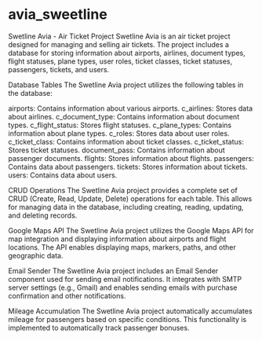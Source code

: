 # avia_sweetline
Swetline Avia - Air Ticket Project
Swetline Avia is an air ticket project designed for managing and selling air tickets.
The project includes a database for storing information about airports, airlines, document types,
flight statuses, plane types, user roles, ticket classes, ticket statuses, passengers, tickets, and users.

Database Tables
The Swetline Avia project utilizes the following tables in the database:

airports: Contains information about various airports.
c_airlines: Stores data about airlines.
c_document_type: Contains information about document types.
c_flight_status: Stores flight statuses.
c_plane_types: Contains information about plane types.
c_roles: Stores data about user roles.
c_ticket_class: Contains information about ticket classes.
c_ticket_status: Stores ticket statuses.
document_pass: Contains information about passenger documents.
flights: Stores information about flights.
passengers: Contains data about passengers.
tickets: Stores information about tickets.
users: Contains data about users.

CRUD Operations
The Swetline Avia project provides a complete set of CRUD (Create, Read, Update, Delete) operations for each table. This allows for managing data in the database, including creating, reading, updating, and deleting records.

Google Maps API
The Swetline Avia project utilizes the Google Maps API for map integration and displaying information about airports and flight locations. The API enables displaying maps, markers, paths, and other geographic data.

Email Sender
The Swetline Avia project includes an Email Sender component used for sending email notifications. It integrates with SMTP server settings (e.g., Gmail) and enables sending emails with purchase confirmation and other notifications.

Mileage Accumulation
The Swetline Avia project automatically accumulates mileage for passengers based on specific conditions. This functionality is implemented to automatically track passenger bonuses.
